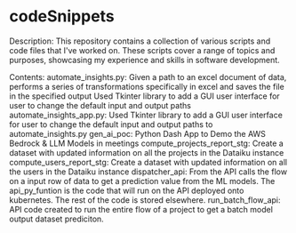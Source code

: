 # codeSnippets

Description:
This repository contains a collection of various scripts and code files that I've worked on. These scripts cover a range of topics and purposes, showcasing my experience and skills in software development.

Contents:
automate_insights.py: 
    Given a path to an excel document of data, performs a series of transformations 
    specifically in excel and saves the file in the specified output
    Used Tkinter library to add a GUI user interface for user to 
    change the default input and output paths 
automate_insights_app.py: 
    Used Tkinter library to add a GUI user interface for user to 
    change the default input and output paths to automate_insights.py
gen_ai_poc: 
    Python Dash App to Demo the AWS Bedrock & LLM Models in meetings
compute_projects_report_stg: 
    Create a dataset with updated information on all the projects in the Dataiku instance
compute_users_report_stg: 
    Create a dataset with updated information on all the users in the Dataiku instance
dispatcher_api: 
    From the API calls the flow on a input row of data to get
    a prediction value from the ML models.
    The api_py_funtion is the code that will run on the API
    deployed onto kubernetes.  The rest of the code is stored
    elsewhere.
run_batch_flow_api: 
    API code created to run the entire flow of a project to get
    a batch model output dataset prediciton.
